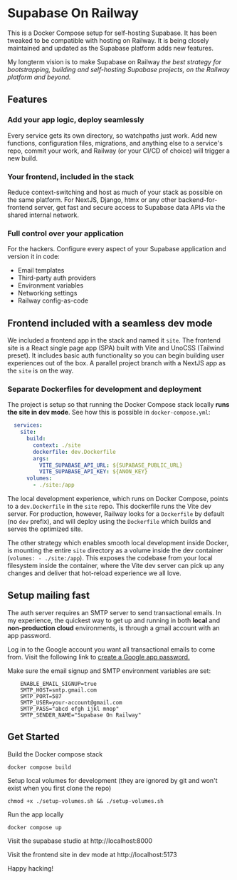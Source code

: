# Supabase On Railway

This is a Docker Compose setup for self-hosting Supabase. It has been tweaked to be compatible with hosting on Railway. It is being closely maintained and updated as the Supabase platform adds new features.

My longterm vision is to make Supabase on Railway *the best strategy for bootstrapping, building and self-hosting Supabase projects, on the Railway platform and beyond.*

## Features

### Add your app logic, deploy seamlessly

Every service gets its own directory, so watchpaths just work. Add new functions, configuration files, migrations, and anything else to a service's repo, commit your work, and Railway (or your CI/CD of choice) will trigger a new build.

### Your frontend, included in the stack

Reduce context-switching and host as much of your stack as possible on the same platform. For NextJS, Django, htmx or any other backend-for-frontend server, get fast and secure access to Supabase data APIs via the shared internal network.

### Full control over your application

For the hackers. Configure every aspect of your Supabase application and version it in code:
- Email templates
- Third-party auth providers
- Environment variables
- Networking settings
- Railway config-as-code

## Frontend included with a seamless dev mode

We included a frontend app in the stack and named it `site`. The frontend site is a React single page app (SPA) built with Vite and UnoCSS (Tailwind preset). It includes basic auth functionality so you can begin building user experiences out of the box. A parallel project branch with a NextJS app as the `site` is on the way.

### Separate Dockerfiles for development and deployment

The project is setup so that running the Docker Compose stack locally **runs the site in dev mode**. See how this is possible in `docker-compose.yml`:

```yml
  services:
    site:
      build:
        context: ./site
        dockerfile: dev.Dockerfile
        args:
          VITE_SUPABASE_API_URL: ${SUPABASE_PUBLIC_URL}
          VITE_SUPABASE_API_KEY: ${ANON_KEY}
      volumes:
        - ./site:/app
```

The local development experience, which runs on Docker Compose, points to a `dev.Dockerfile` in the `site` repo. This dockerfile runs the Vite dev server. For production, however, Railway looks for a `Dockerfile` by default (no `dev` prefix), and will deploy using the `Dockerfile` which builds and serves the optimized site.

The other strategy which enables smooth local development inside Docker, is mounting the entire `site` directory as a volume inside the dev container (`volumes: - ./site:/app`). This exposes the codebase from your local filesystem inside the container, where the Vite dev server can pick up any changes and deliver that hot-reload experience we all love.

## Setup mailing fast

The auth server requires an SMTP server to send transactional emails. In my experience, the quickest way to get up and running in both **local** and **non-production cloud** environments, is through a gmail account with an app password.

Log in to the Google account you want all transactional emails to come from. Visit the following link to [create a Google app password.](https://myaccount.google.com/u/4/apppasswords)

Make sure the email signup and SMTP environment variables are set:

```
    ENABLE_EMAIL_SIGNUP=true
    SMTP_HOST=smtp.gmail.com
    SMTP_PORT=587
    SMTP_USER=your-account@gmail.com
    SMTP_PASS="abcd efgh ijkl mnop"
    SMTP_SENDER_NAME="Supabase On Railway"
```

## Get Started

Build the Docker compose stack

`docker compose build`

Setup local volumes for development (they are ignored by git and won't exist when you first clone the repo)

`chmod +x ./setup-volumes.sh && ./setup-volumes.sh`

Run the app locally

`docker compose up`

Visit the supabase studio at http://localhost:8000

Visit the frontend site in dev mode at http://localhost:5173

Happy hacking!

